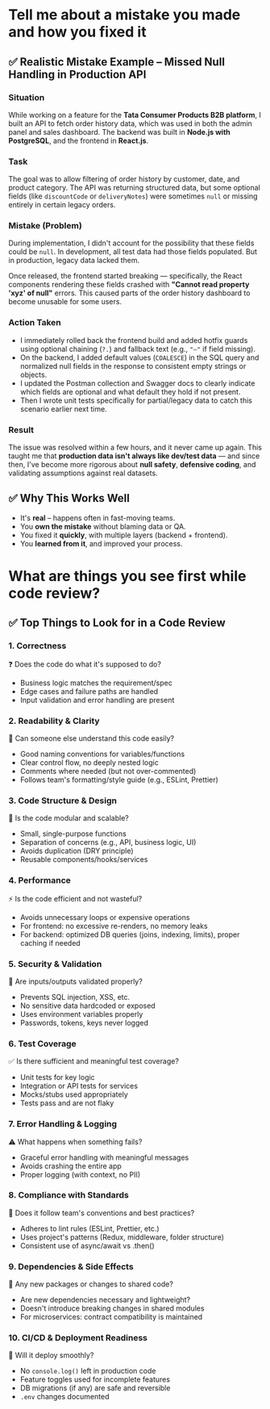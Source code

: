 # Tell me about a mistake you made and how you fixed it

## ✅ Realistic Mistake Example – Missed Null Handling in Production API

### Situation
While working on a feature for the **Tata Consumer Products B2B platform**, I built an API to fetch order history data, which was used in both the admin panel and sales dashboard. The backend was built in **Node.js with PostgreSQL**, and the frontend in **React.js**.

### Task
The goal was to allow filtering of order history by customer, date, and product category. The API was returning structured data, but some optional fields (like `discountCode` or `deliveryNotes`) were sometimes `null` or missing entirely in certain legacy orders.

### Mistake (Problem)
During implementation, I didn't account for the possibility that these fields could be `null`. In development, all test data had those fields populated. But in production, legacy data lacked them.

Once released, the frontend started breaking — specifically, the React components rendering these fields crashed with **"Cannot read property 'xyz' of null"** errors. This caused parts of the order history dashboard to become unusable for some users.

### Action Taken
- I immediately rolled back the frontend build and added hotfix guards using optional chaining (`?.`) and fallback text (e.g., `"—"` if field missing).
- On the backend, I added default values (`COALESCE`) in the SQL query and normalized null fields in the response to consistent empty strings or objects.
- I updated the Postman collection and Swagger docs to clearly indicate which fields are optional and what default they hold if not present.
- Then I wrote unit tests specifically for partial/legacy data to catch this scenario earlier next time.

### Result
The issue was resolved within a few hours, and it never came up again. This taught me that **production data isn't always like dev/test data** — and since then, I've become more rigorous about **null safety**, **defensive coding**, and validating assumptions against real datasets.

## ✅ Why This Works Well
- It's **real** – happens often in fast-moving teams.
- You **own the mistake** without blaming data or QA.
- You fixed it **quickly**, with multiple layers (backend + frontend).
- You **learned from it**, and improved your process.


# What are things you see first while code review?

## ✅ Top Things to Look for in a Code Review

### 1. **Correctness**
❓ Does the code do what it's supposed to do?
- Business logic matches the requirement/spec
- Edge cases and failure paths are handled
- Input validation and error handling are present

### 2. **Readability & Clarity**
👀 Can someone else understand this code easily?
- Good naming conventions for variables/functions
- Clear control flow, no deeply nested logic
- Comments where needed (but not over-commented)
- Follows team's formatting/style guide (e.g., ESLint, Prettier)

### 3. **Code Structure & Design**
🧠 Is the code modular and scalable?
- Small, single-purpose functions
- Separation of concerns (e.g., API, business logic, UI)
- Avoids duplication (DRY principle)
- Reusable components/hooks/services

### 4. **Performance**
⚡ Is the code efficient and not wasteful?
- Avoids unnecessary loops or expensive operations
- For frontend: no excessive re-renders, no memory leaks
- For backend: optimized DB queries (joins, indexing, limits), proper caching if needed

### 5. **Security & Validation**
🔐 Are inputs/outputs validated properly?
- Prevents SQL injection, XSS, etc.
- No sensitive data hardcoded or exposed
- Uses environment variables properly
- Passwords, tokens, keys never logged

### 6. **Test Coverage**
✅ Is there sufficient and meaningful test coverage?
- Unit tests for key logic
- Integration or API tests for services
- Mocks/stubs used appropriately
- Tests pass and are not flaky

### 7. **Error Handling & Logging**
⚠️ What happens when something fails?
- Graceful error handling with meaningful messages
- Avoids crashing the entire app
- Proper logging (with context, no PII)

### 8. **Compliance with Standards**
📏 Does it follow team's conventions and best practices?
- Adheres to lint rules (ESLint, Prettier, etc.)
- Uses project's patterns (Redux, middleware, folder structure)
- Consistent use of async/await vs .then()

### 9. **Dependencies & Side Effects**
🧩 Any new packages or changes to shared code?
- Are new dependencies necessary and lightweight?
- Doesn't introduce breaking changes in shared modules
- For microservices: contract compatibility is maintained

### 10. **CI/CD & Deployment Readiness**
🚀 Will it deploy smoothly?
- No `console.log()` left in production code
- Feature toggles used for incomplete features
- DB migrations (if any) are safe and reversible
- `.env` changes documented
